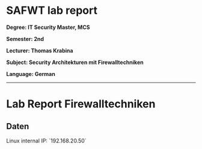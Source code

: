 # SAFWT lab report

**Degree: IT Security Master, MCS**

**Semester: 2nd**

**Lecturer: Thomas Krabina**

**Subject: Security Architekturen mit Firewalltechniken**

**Language: German**

---

# Lab Report Firewalltechniken

## Daten

Linux internal IP: ´192.168.20.50´

